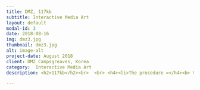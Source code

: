 ```yaml
---
title: DMZ, 117kb
subtitle: Interactive Media Art
layout: default
modal-id: 3
date: 2018-08-16
img: dmz3.jpg
thumbnail: dmz3.jpg
alt: image-alt
project-date: August 2018
client: DMZ Campsgreaves, Korea
category:  Interactive Media Art
description: <h2>117kb</h2><br>  <br> <h4><li>The procedure =</h4><b> Viewers come into the artworks play the game, finding mines. If the viewer steps on the mine, images pops up which implicate the separation of South and North Korea. </b></li><br> <br><p><iframe src="https://player.vimeo.com/video/292310671" width="720" height="480" frameborder="0" webkitallowfullscreen mozallowfullscreen allowfullscreen></iframe></iframe></p><p><h3>117KB</h3></p><p>Minesweeper game takes up 117KB on a computer. In this era of where external hard disks have 1TB capacity, 117KB can be regarded as 'dust' within a computer.</p><p>As the 117kb capacity Minesweeper implies, the way people are exposed to information has significantly changed by the appearance of computers. People now have access to a wider and diverse range of information that covers the entire world. However, while there are content that focuses on interesting things to enjoy lightly, there are also information of a nation's identity and history. All information appears on the computer screen as 'a few pixels', but the depth of the truth is different the more you browse and look into it.</p><p>When a viewer stands in front of the work, he or she will see their own reflection projected on the Minesweeper game. When the spectators look closely into the reflection, they will realize that images related to landmine appear alternately; a soldier whose legs are severed from stepping on landmine during the Korean War and landfield warning signs. However, these images are revealed only when the viewer willingly moves their body. If the viewer does not act, the surface of the Minesweeper game hides the truth. This is a reinterpretation of how information are shown, hidden, and read in the society we live in now.</p><p>When an audience who is interacting with the artwork touches a mine embedded in it, a landmine explodes in the game. Light and noise similar to when a mine bursts are generated. The images of mines exploding suggest an inter-Korean relationship.</p><p>It's playing Minesweeper 'game' in the land of where the most mines are loaded, The DMZ. The audience becomes the subject and participates in the minesweeper game by moving their body. Through direct intervention, participants experiences the DMZ at a psychologically close range. Despite the fact that 'games' are light medium, the semantic similarity of 'searching for mines in the DMZ' cause tension between spectators and the artwork. This work explores the severity of the DMZ's minefield by exploring the relationship between shallowness and in-dept, reality and imagination, and explores how people today are exposed to information.</p><br>--------------------------------------------------------------------------------<br><b>Making Process</b><br>Programming imges to pop up if touches bomb. <br> --------------------------------------------------------------------------------<br>  <br>  <iframe src="https://player.vimeo.com/video/292310274" width="500" height="281" frameborder="0" webkitallowfullscreen mozallowfullscreen allowfullscreen></iframe> <br> ------------------------------------------------------------------------------------------------<br><b>Installation video</b> <br>------------------------------------------------------------------------------------------------<p> <iframe src="https://player.vimeo.com/video/292310671" width="720" height="480" frameborder="0" webkitallowfullscreen mozallowfullscreen allowfullscreen></iframe></p>   <p>컴퓨터에서 지뢰 찾기 게임이 차지하는 용량은 117kb이다. 1테라바이트 외장하드가 나오는 시대에서 117kb는 컴퓨터 전체 용량 중 '먼지' 정도다.</p><br> <p>지뢰 찾기 게임의 117kb 용량이 의미하는 것처럼 컴퓨터의 등장으로 동시대인이 정보를 접하는 방식은 확연히 달라졌다. 전 세계를 아우르는 보다 넓고 다양한 정보를 쉽고 빠르게 접한다. 그러나 정보 중에는 가볍게 흘려보낼 흥미 위주의 내용도 있으며 한 국가나 민족의 정체성과 역사가 담겨있는 경우도 있다. 모든 정보는 컴퓨터 화면에서 '몇 픽셀'로 표현되지만 찾아보고 들여다볼수록 드러나는 진실의 깊이는 다르다.</p><br> <p>관람객이 작품 앞에 서면, 지뢰 찾기 게임에 투사된 자신의 형상을 보게 된다. 그 형상 내부를 자세히 들여다보면 이미지들이 번갈아 나타남을 깨닫는다. 표면 안쪽에 나타나는 이미지들은 지뢰에 관련된 이미지로, 한국전쟁 중 지뢰를 밟아 다리가 절단된 군인, 지뢰접근금지 표시판 등의 이미지가 번갈아 나타난다. 그러나 이 이미지들은 관람객이 능동적으로 몸을 움직일 때만 드러난다. 관람객이 행동하지 않으면 지뢰 찾기 게임 표면이 진실을 잠식한다. 이는 동시대에서 수많은 정보가 보여지고, 가려지고, 해석되는 행위의 재해석이다.</p><br> <p>작품에 참여하다가 관람객이 작품에 내장된 지뢰를 건드리면 게임 속 지뢰가 터진다. 빛과 소음이 발생하는데, 그 소음은 지뢰가 터졌을 때 들리는 이명과 같다. 지뢰가 터지며 함께 등장하는 이미지들은 남북관계를 암시한다.</p><br> <p>전 세계에서 가장 많은 지뢰가 밀집된 땅, DMZ에서 지뢰 찾기 '게임'을 한다. 관람객은 행위의 주체가 되어 몸을 움직여 지뢰 찾기 게임에 참여한다. 인터랙션을 통한 직접적인 개입 과정을 통해 참여자는 심리적으로 가까운 거리에서 DMZ를 바라보게 된다. '게임'이라는 가벼운 매체임에도 'DMZ에서, 지뢰를 찾는다'라는 의미적 유사성에서 작품과 관람객 사이에는 긴장감이 발생한다. 본 작품은 가벼움과 무거움, 실재와 가상 사이의 관계를 오가며 DMZ 내 지뢰의 심각성을 표출하고 동시대 구성원이 정보를 접하는 방식을 탐구한다.</p>

---
```

